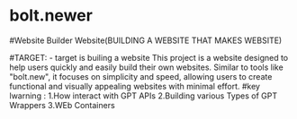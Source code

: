 ﻿# bolt.newer
#Website Builder Website(BUILDING A WEBSITE THAT MAKES WEBSITE)

#TARGET: -
target is builing a website This project is a website designed to help users quickly and easily build their own websites. Similar to tools like "bolt.new", it focuses on simplicity and speed, allowing users to create functional and visually appealing websites with minimal effort.
#key lwarning : 
1.How interact with GPT APIs
2.Building various Types of GPT Wrappers
3.WEb Containers

